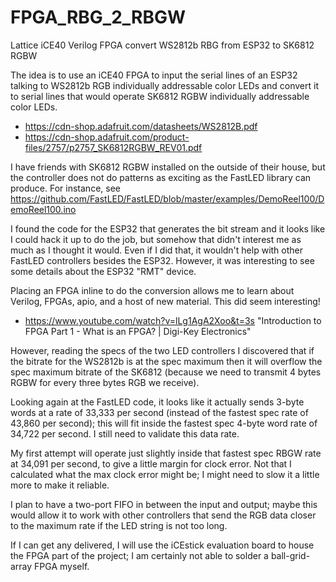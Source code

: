 # FPGA_RBG_2_RBGW
Lattice iCE40 Verilog FPGA convert WS2812b RBG from ESP32 to SK6812 RGBW

The idea is to use an iCE40 FPGA to input the serial lines of an ESP32 talking to WS2812b RGB individually addressable color LEDs and convert it to serial lines that would operate SK6812 RGBW individually addressable color LEDs.
* https://cdn-shop.adafruit.com/datasheets/WS2812B.pdf
* https://cdn-shop.adafruit.com/product-files/2757/p2757_SK6812RGBW_REV01.pdf

I have friends with SK6812 RGBW installed on the outside of their house, but the controller does not do patterns as exciting as the FastLED library can produce. For instance, see https://github.com/FastLED/FastLED/blob/master/examples/DemoReel100/DemoReel100.ino

I found the code for the ESP32 that generates the bit stream and it looks like I could hack it up to do the job, but somehow that didn't interest me as much as I thought it would. Even if I did that, it wouldn't help with other FastLED controllers besides the ESP32. However, it was interesting to see some details about the ESP32 "RMT" device.

Placing an FPGA inline to do the conversion allows me to learn about Verilog, FPGAs, apio, and a host of new material. This did seem interesting!
* https://www.youtube.com/watch?v=lLg1AgA2Xoo&t=3s "Introduction to FPGA Part 1 - What is an FPGA? | Digi-Key Electronics"

However, reading the specs of the two LED controllers I discovered that if the bitrate for the WS2812b is at the spec maximum then it will overflow the spec maximum bitrate of the SK6812 (because we need to transmit 4 bytes RGBW for every three bytes RGB we receive).

Looking again at the FastLED code, it looks like it actually sends 3-byte words at a rate of 33,333 per second (instead of the fastest spec rate of 43,860 per second); this will fit inside the fastest spec 4-byte word rate of 34,722 per second. I still need to validate this data rate.

My first attempt will operate just slightly inside that fastest spec RBGW rate at 34,091 per second, to give a little margin for clock error. Not that I calculated what the max clock error might be; I might need to slow it a little more to make it reliable.

I plan to have a two-port FIFO in between the input and output; maybe this would allow it to work with other controllers that send the RGB data closer to the maximum rate if the LED string is not too long.

If I can get any delivered, I will use the iCEstick evaluation board to house the FPGA part of the project; I am certainly not able to solder a ball-grid-array FPGA myself.
